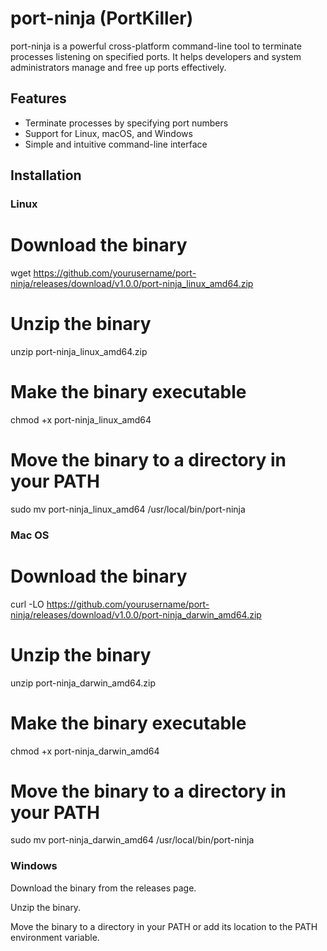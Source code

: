 # port-ninja (PortKiller)

port-ninja is a powerful cross-platform command-line tool to terminate processes listening on specified ports. It helps developers and system administrators manage and free up ports effectively.

## Features

- Terminate processes by specifying port numbers
- Support for Linux, macOS, and Windows
- Simple and intuitive command-line interface

## Installation

### Linux


# Download the binary
wget https://github.com/yourusername/port-ninja/releases/download/v1.0.0/port-ninja_linux_amd64.zip

# Unzip the binary
unzip port-ninja_linux_amd64.zip

# Make the binary executable
chmod +x port-ninja_linux_amd64

# Move the binary to a directory in your PATH
sudo mv port-ninja_linux_amd64 /usr/local/bin/port-ninja


### Mac OS 

# Download the binary
curl -LO https://github.com/yourusername/port-ninja/releases/download/v1.0.0/port-ninja_darwin_amd64.zip

# Unzip the binary
unzip port-ninja_darwin_amd64.zip

# Make the binary executable
chmod +x port-ninja_darwin_amd64

# Move the binary to a directory in your PATH
sudo mv port-ninja_darwin_amd64 /usr/local/bin/port-ninja

### Windows

Download the binary from the releases page.

Unzip the binary. 

Move the binary to a directory in your PATH or add its location to the PATH environment variable.